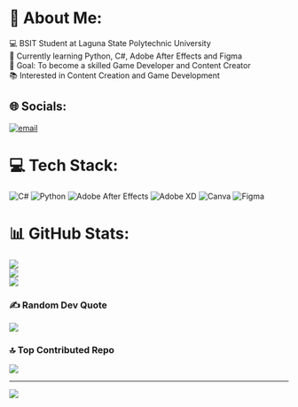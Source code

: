 # 💫 About Me:
💻 BSIT Student at Laguna State Polytechnic University<br>🌱 Currently learning Python, C#, Adobe After Effects and Figma<br>🎯 Goal: To become a skilled Game Developer and Content Creator<br>📚 Interested in Content Creation and Game Development


## 🌐 Socials:
[![email](https://img.shields.io/badge/Email-D14836?logo=gmail&logoColor=white)](mailto:frandiekalvin@gmail.com) 

# 💻 Tech Stack:
![C#](https://img.shields.io/badge/c%23-%23239120.svg?style=for-the-badge&logo=csharp&logoColor=white) ![Python](https://img.shields.io/badge/python-3670A0?style=for-the-badge&logo=python&logoColor=ffdd54) ![Adobe After Effects](https://img.shields.io/badge/Adobe%20After%20Effects-9999FF.svg?style=for-the-badge&logo=Adobe%20After%20Effects&logoColor=white) ![Adobe XD](https://img.shields.io/badge/Adobe%20XD-470137?style=for-the-badge&logo=Adobe%20XD&logoColor=#FF61F6) ![Canva](https://img.shields.io/badge/Canva-%2300C4CC.svg?style=for-the-badge&logo=Canva&logoColor=white) ![Figma](https://img.shields.io/badge/figma-%23F24E1E.svg?style=for-the-badge&logo=figma&logoColor=white)
# 📊 GitHub Stats:
![](https://github-readme-stats.vercel.app/api?username=adie159&theme=dark&hide_border=false&include_all_commits=false&count_private=false)<br/>
![](https://nirzak-streak-stats.vercel.app/?user=adie159&theme=dark&hide_border=false)<br/>
![](https://github-readme-stats.vercel.app/api/top-langs/?username=adie159&theme=dark&hide_border=false&include_all_commits=false&count_private=false&layout=compact)

### ✍️ Random Dev Quote
![](https://quotes-github-readme.vercel.app/api?type=horizontal&theme=dark)

### 🔝 Top Contributed Repo
![](https://github-contributor-stats.vercel.app/api?username=adie159&limit=5&theme=dark&combine_all_yearly_contributions=true)

---
[![](https://visitcount.itsvg.in/api?id=adie159&icon=0&color=0)](https://visitcount.itsvg.in)

<!-- Proudly created with GPRM ( https://gprm.itsvg.in ) -->

